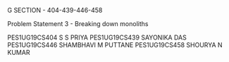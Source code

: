 G SECTION - 404-439-446-458

Problem Statement 3 - Breaking down monoliths

PES1UG19CS404 S S PRIYA
PES1UG19CS439 SAYONIKA DAS
PES1UG19CS446 SHAMBHAVI M PUTTANE
PES1UG19CS458 SHOURYA N KUMAR
